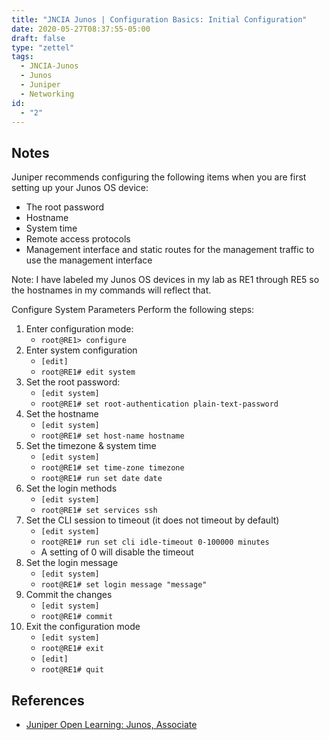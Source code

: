 ```yaml
---
title: "JNCIA Junos | Configuration Basics: Initial Configuration"
date: 2020-05-27T08:37:55-05:00
draft: false
type: "zettel"
tags:
  - JNCIA-Junos
  - Junos
  - Juniper
  - Networking
id:
  - "2"
---
```

## Notes
Juniper recommends configuring the following  items when you are first setting up your Junos OS device:

  * The root password
  * Hostname
  * System time
  * Remote access protocols
  * Management interface and static routes for the management traffic to use the management interface

Note: I have labeled my Junos OS devices in my lab as RE1 through RE5 so the hostnames in my commands will reflect that.

Configure System Parameters
Perform the following steps:

  1. Enter configuration mode:
      * `root@RE1> configure`
  2. Enter system configuration
      * `[edit]`
      * `root@RE1# edit system`
  3. Set the root password:
      * `[edit system]`
      * `root@RE1# set root-authentication plain-text-password`
  4. Set the hostname
      * `[edit system]`
      * `root@RE1# set host-name hostname`
  5. Set the timezone & system time
      * `[edit system]`
      * `root@RE1# set time-zone timezone`
      * `root@RE1# run set date date`
  6. Set the login methods
      * `[edit system]`
      * `root@RE1# set services ssh`
  7. Set the CLI session to timeout (it does not timeout by default)
      * `[edit system]`
      * `root@RE1# run set cli idle-timeout 0-100000 minutes`
      * A setting of 0 will disable the timeout
  8. Set the login message
      * `[edit system]`
      * `root@RE1# set login message "message"`
  9. Commit the changes
      * `[edit system]`
      * `root@RE1# commit`
  10. Exit the configuration mode
      * `[edit system]`
      * `root@RE1# exit`
      * `[edit]`
      * `root@RE1# quit`

## References
  * [Juniper Open Learning: Junos, Associate](https://cloud.contentraven.com/junosgenius/learningpath-detail/1004/3/0/1)